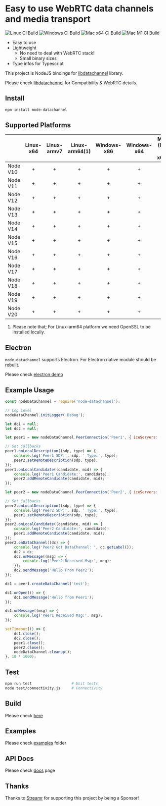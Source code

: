 # Easy to use WebRTC data channels and media transport

![Linux CI Build](https://github.com/murat-dogan/node-datachannel/workflows/Build%20-%20Linux/badge.svg) ![Windows CI Build](https://github.com/murat-dogan/node-datachannel/workflows/Build%20-%20Win/badge.svg) ![Mac x64 CI Build](https://github.com/murat-dogan/node-datachannel/workflows/Build%20-%20Mac%20x64/badge.svg) ![Mac M1 CI Build](https://github.com/murat-dogan/node-datachannel/workflows/Build%20-%20Mac%20M1/badge.svg)

-   Easy to use
-   Lightweight
    -   No need to deal with WebRTC stack!
    -   Small binary sizes
-   Type infos for Typescript

This project is NodeJS bindings for [libdatachannel](https://github.com/paullouisageneau/libdatachannel) library.

Please check [libdatachannel](https://github.com/paullouisageneau/libdatachannel) for Compatibility & WebRTC details.

## Install

```sh
npm install node-datachannel
```

## Supported Platforms

|          | Linux-x64 | Linux-armv7 | Linux-arm64(1) | Windows-x86 | Windows-x64 | Mac (M1 + x64) |
| -------- | :-------: | :---------: | :------------: | :---------: | :---------: | :------------: |
| Node V10 |     +     |      +      |       +        |      +      |      +      |       +        |
| Node V11 |     +     |      +      |       +        |      +      |      +      |       +        |
| Node V12 |     +     |      +      |       +        |      +      |      +      |       +        |
| Node V13 |     +     |      +      |       +        |      +      |      +      |       +        |
| Node V14 |     +     |      +      |       +        |      +      |      +      |       +        |
| Node V15 |     +     |      +      |       +        |      +      |      +      |       +        |
| Node V16 |     +     |      +      |       +        |      +      |      +      |       +        |
| Node V17 |     +     |      +      |       +        |      +      |      +      |       +        |
| Node V18 |     +     |      +      |       +        |      +      |      +      |       +        |
| Node V19 |     +     |      +      |       +        |      +      |      +      |       +        |
| Node V20 |     +     |      +      |       +        |      +      |      +      |       +        |

1. Please note that; For Linux-arm64 platform we need OpenSSL to be installed locally.

## Electron

`node-datachannel` supports Electron. For Electron native module should be rebuilt.

Please check [electron demo](/examples/electron-demo)

## Example Usage

```js
const nodeDataChannel = require('node-datachannel');

// Log Level
nodeDataChannel.initLogger('Debug');

let dc1 = null;
let dc2 = null;

let peer1 = new nodeDataChannel.PeerConnection('Peer1', { iceServers: ['stun:stun.l.google.com:19302'] });

// Set Callbacks
peer1.onLocalDescription((sdp, type) => {
    console.log('Peer1 SDP:', sdp, ' Type:', type);
    peer2.setRemoteDescription(sdp, type);
});
peer1.onLocalCandidate((candidate, mid) => {
    console.log('Peer1 Candidate:', candidate);
    peer2.addRemoteCandidate(candidate, mid);
});

let peer2 = new nodeDataChannel.PeerConnection('Peer2', { iceServers: ['stun:stun.l.google.com:19302'] });

// Set Callbacks
peer2.onLocalDescription((sdp, type) => {
    console.log('Peer2 SDP:', sdp, ' Type:', type);
    peer1.setRemoteDescription(sdp, type);
});
peer2.onLocalCandidate((candidate, mid) => {
    console.log('Peer2 Candidate:', candidate);
    peer1.addRemoteCandidate(candidate, mid);
});
peer2.onDataChannel((dc) => {
    console.log('Peer2 Got DataChannel: ', dc.getLabel());
    dc2 = dc;
    dc2.onMessage((msg) => {
        console.log('Peer2 Received Msg:', msg);
    });
    dc2.sendMessage('Hello From Peer2');
});

dc1 = peer1.createDataChannel('test');

dc1.onOpen(() => {
    dc1.sendMessage('Hello from Peer1');
});

dc1.onMessage((msg) => {
    console.log('Peer1 Received Msg:', msg);
});

setTimeout(() => {
    dc1.close();
    dc2.close();
    peer1.close();
    peer2.close();
    nodeDataChannel.cleanup();
}, 10 * 1000);
```

## Test

```sh
npm run test                  # Unit tests
node test/connectivity.js     # Connectivity
```

## Build

Please check [here](/BULDING.md)

## Examples

Please check [examples](/examples/) folder

## API Docs

Please check [docs](/API.md) page

## Thanks

Thanks to [Streamr](https://streamr.network/) for supporting this project by being a Sponsor!

